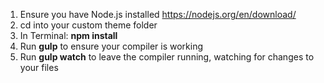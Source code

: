 1. Ensure you have Node.js installed <https://nodejs.org/en/download/>
2. cd into your custom theme folder
3. In Terminal: **npm install**
4. Run **gulp** to ensure your compiler is working
5. Run **gulp watch** to leave the compiler running, watching for changes to your files